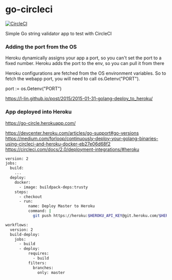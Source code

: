 # go-circleci

[![CircleCI](https://circleci.com/gh/twogg-git/go-circleci.svg?style=svg)](https://circleci.com/gh/twogg-git/go-circleci)

Simple Go string validator app to test with CircleCI


### Adding the port from the OS

Heroku dynamically assigns your app a port, so you can't set the port to a fixed number. Heroku adds the port to the env, so you can pull it from there

Heroku configurations are fetched from the OS environment variables.
So to fetch the webapp port, you will need to call os.Getenv("PORT").

port := os.Getenv("PORT")


https://l-lin.github.io/post/2015/2015-01-31-golang-deploy_to_heroku/

### App deployed into Heroku

https://go-circle.herokuapp.com/

https://devcenter.heroku.com/articles/go-support#go-versions
https://medium.com/forloop/continuously-deploy-your-golang-binaries-using-circleci-and-heroku-docker-eb27e06d68f2
https://circleci.com/docs/2.0/deployment-integrations/#heroku

```sh
version: 2
jobs:
  build:
    ...
  deploy:
    docker:
      - image: buildpack-deps:trusty
    steps:
      - checkout
      - run:
          name: Deploy Master to Heroku
          command: |
            git push https://heroku:$HEROKU_API_KEY@git.heroku.com/$HEROKU_APP_NAME.git master

workflows:
  version: 2
  build-deploy:
    jobs:
      - build
      - deploy:
          requires:
            - build
          filters:
            branches:
              only: master
 ```
